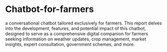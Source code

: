 # Chatbot-for-farmers
a conversational chatbot tailored exclusively for farmers. This report delves into the development, features, and potential impact of this chatbot, designed to serve as a comprehensive digital companion for farmers seeking information on weather updates, crop management, market insights, expert consultation, government schemes, and more.
